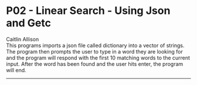 # P02 - Linear Search - Using Json and Getc
Caitlin Allison
<br/>
This programs imports a json file called dictionary into a vector of strings. The program then prompts the user to type in a word they are looking for and the program will respond with the first 10 matching words to the current input. After the word has been found and the user hits enter, the program will end.
<br/>
***
